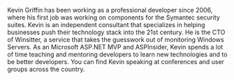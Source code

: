 Kevin Griffin has been working as a professional developer since 2006, where his first job was working on components for the Symantec security suites.  Kevin is an independent consultant that specializes in helping businesses push their technology stack into the 21st century.  He is the CTO of Winsitter, a service that takes the guesswork out of monitoring Windows Servers.  As an Microsoft ASP.NET MVP and ASPInsider, Kevin spends a lot of time teaching and mentoring developers to learn new technologies and to be better developers. You can find Kevin speaking at conferences and user groups across the country. 
